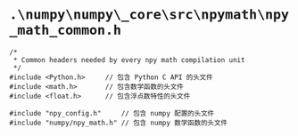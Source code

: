 # `.\numpy\numpy\_core\src\npymath\npy_math_common.h`

```
/*
 * Common headers needed by every npy math compilation unit
 */
#include <Python.h>     // 包含 Python C API 的头文件
#include <math.h>       // 包含数学函数的头文件
#include <float.h>      // 包含浮点数特性的头文件

#include "npy_config.h"     // 包含 numpy 配置的头文件
#include "numpy/npy_math.h" // 包含 numpy 数学函数的头文件
```